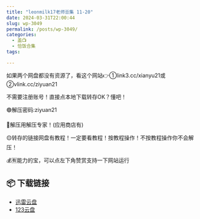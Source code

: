 ```yaml
---
title: "leonmilk17老师🈴集 11-20"
date: 2024-03-31T22:00:44
slug: wp-3049
permalink: /posts/wp-3049/
categories:
  - 盖📺
  - 恰饭合集
tags:

---
```


如果两个网盘都没有资源了，看这个网站👉①link3.cc/xianyu21或②vlink.cc/ziyuan21

不需要注册账号！直接点本地下载转存OK？懂吧！

🟢解压密码:ziyuan21

🔵解压用解压专家！(应用商店有)

🟡转存的链接网盘有教程！一定要看教程！按教程操作！不按教程操作你不会解压！

💰🈶能力的宝，可以点左下角赞赏支持一下网站运行

## 📦 下载链接
- [迅雷云盘](https://blziyuan21.com/pay-download/3049?key=5a7ff5e201&down_id=0)
- [123云盘](https://blziyuan21.com/pay-download/3049?key=5a7ff5e201&down_id=1)

